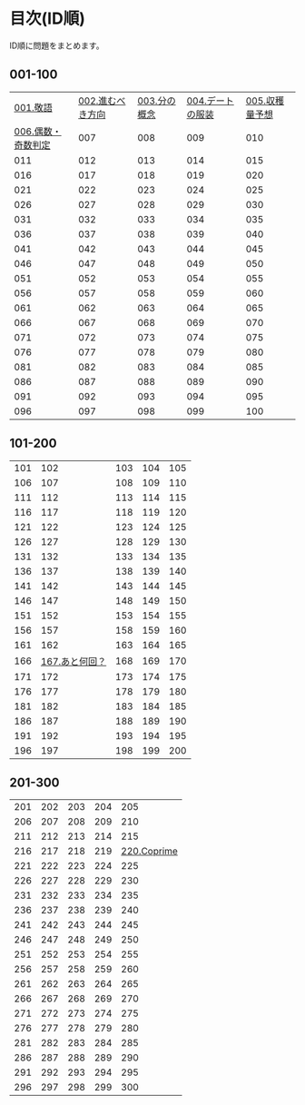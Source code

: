 # 目次(ID順)

ID順に問題をまとめます。

## 001-100
||||||
|---|---|---|---|---|
|[001.敬語](../editorial/001-100/001-010/001.md)|[002.進むべき方向](../editorial/001-100/001-010/002.md)|[003.分の概念](../editorial/001-100/001-010/003.md)|[004.デートの服装](../editorial/001-100/001-010/004.md)|[005.収穫量予想](../editorial/001-100/001-010/005.md)|
|[006.偶数・奇数判定](../editorial/001-100/001-010/006.md)|007|008|009|010|
|011|012|013|014|015|
|016|017|018|019|020|
|021|022|023|024|025|
|026|027|028|029|030|
|031|032|033|034|035|
|036|037|038|039|040|
|041|042|043|044|045|
|046|047|048|049|050|
|051|052|053|054|055|
|056|057|058|059|060|
|061|062|063|064|065|
|066|067|068|069|070|
|071|072|073|074|075|
|076|077|078|079|080|
|081|082|083|084|085|
|086|087|088|089|090|
|091|092|093|094|095|
|096|097|098|099|100|
## 101-200
||||||
|---|---|---|---|---|
|101|102|103|104|105|
|106|107|108|109|110|
|111|112|113|114|115|
|116|117|118|119|120|
|121|122|123|124|125|
|126|127|128|129|130|
|131|132|133|134|135|
|136|137|138|139|140|
|141|142|143|144|145|
|146|147|148|149|150|
|151|152|153|154|155|
|156|157|158|159|160|
|161|162|163|164|165|
|166|[167.あと何回？](../editorial/101-200/161-170/167.md)|168|169|170|
|171|172|173|174|175|
|176|177|178|179|180|
|181|182|183|184|185|
|186|187|188|189|190|
|191|192|193|194|195|
|196|197|198|199|200|
## 201-300
||||||
|---|---|---|---|---|
|201|202|203|204|205|
|206|207|208|209|210|
|211|212|213|214|215|
|216|217|218|219|[220.Coprime](../editorial/201-300/211-220/220.md)|
|221|222|223|224|225|
|226|227|228|229|230|
|231|232|233|234|235|
|236|237|238|239|240|
|241|242|243|244|245|
|246|247|248|249|250|
|251|252|253|254|255|
|256|257|258|259|260|
|261|262|263|264|265|
|266|267|268|269|270|
|271|272|273|274|275|
|276|277|278|279|280|
|281|282|283|284|285|
|286|287|288|289|290|
|291|292|293|294|295|
|296|297|298|299|300|
